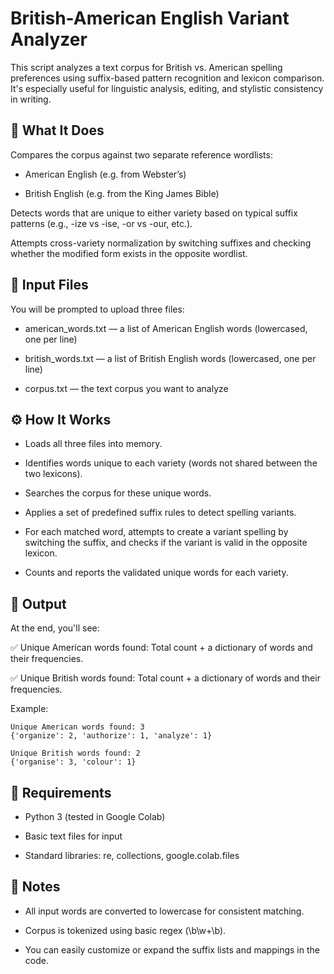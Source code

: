 # British-American English Variant Analyzer

This script analyzes a text corpus for British vs. American spelling preferences using suffix-based pattern recognition and lexicon comparison. It's especially useful for linguistic analysis, editing, and stylistic consistency in writing.

## 🧠 What It Does

Compares the corpus against two separate reference wordlists:

* American English (e.g. from Webster’s)

* British English (e.g. from the King James Bible)

Detects words that are unique to either variety based on typical suffix patterns (e.g., -ize vs -ise, -or vs -our, etc.).

Attempts cross-variety normalization by switching suffixes and checking whether the modified form exists in the opposite wordlist.

## 📁 Input Files

You will be prompted to upload three files:

* american_words.txt — a list of American English words (lowercased, one per line)

* british_words.txt — a list of British English words (lowercased, one per line)

* corpus.txt — the text corpus you want to analyze

## ⚙️ How It Works

* Loads all three files into memory.

* Identifies words unique to each variety (words not shared between the two lexicons).

* Searches the corpus for these unique words.

* Applies a set of predefined suffix rules to detect spelling variants.

* For each matched word, attempts to create a variant spelling by switching the suffix, and checks if the variant is valid in the opposite lexicon.

* Counts and reports the validated unique words for each variety.

## 🧾 Output

At the end, you'll see:

✅ Unique American words found: Total count + a dictionary of words and their frequencies.

✅ Unique British words found: Total count + a dictionary of words and their frequencies.

Example:

```
Unique American words found: 3
{'organize': 2, 'authorize': 1, 'analyze': 1}

Unique British words found: 2
{'organise': 3, 'colour': 1}
```

## 🧪 Requirements

* Python 3 (tested in Google Colab)

* Basic text files for input

* Standard libraries: re, collections, google.colab.files

## 📌 Notes

* All input words are converted to lowercase for consistent matching.

* Corpus is tokenized using basic regex (\b\w+\b).

* You can easily customize or expand the suffix lists and mappings in the code.
